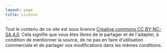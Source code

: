 ```yaml
---
layout: page
title: Licence
---
```


Tout le contenu de ce site est sous licence [Creative commons CC BY-NC-SA 4.0](https://creativecommons.org/licenses/by-nc-sa/4.0/deed.fr). Cela signifie que vous êtes libres de le partager et de l'adapter, à condition de mentionner la source, de ne pas en faire d'utilisation commerciale et de partager vos modifications dans les mêmes conditions.
